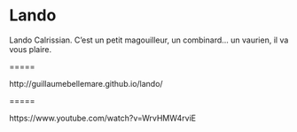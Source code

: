 Lando
=====
<p>Lando Calrissian. C’est un petit magouilleur, un combinard... un vaurien, il va vous plaire.</p>
=====
<p>http://guillaumebellemare.github.io/lando/</p>
=====
<p>https://www.youtube.com/watch?v=WrvHMW4rviE</p>
